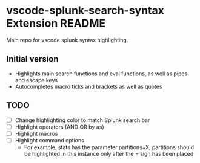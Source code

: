 # vscode-splunk-search-syntax Extension README

Main repo for vscode splunk syntax highlighting.

## Initial version

- Highlights main search functions and eval functions, as well as pipes and escape keys
- Autocompletes macro ticks and brackets as well as quotes

## TODO

- [ ] Change highlighting color to match Splunk search bar
- [ ] Highlight operators (AND OR by as)
- [ ] Highlight macros
- [ ] Highlight command options
  - For example, stats has the parameter partitions=X, partitions should be highlighted in this instance only after the = sign has been placed
